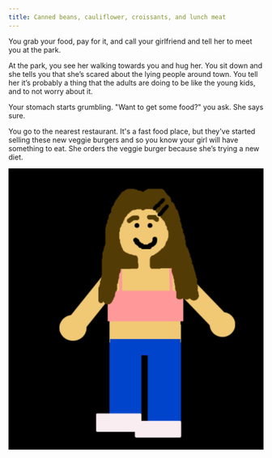 ```yaml
---
title: Canned beans, cauliflower, croissants, and lunch meat
---
```


You grab your food, pay for it, and call your girlfriend and tell her to meet you at the park. 

At the park, you see her walking towards you and hug her. You sit down and she tells you that she’s scared about the lying people around town. You tell her it’s probably a thing that the adults are doing to be like the young kids, and to not worry about it.

Your stomach starts grumbling. "Want to get some food?" you ask. She says sure. 

You go to the nearest restaurant. It's a fast food place, but they've started selling these new veggie burgers and so you know your girl will have something to eat. She orders the veggie burger because she’s trying a new diet.

![happygirl](happygirl.png) 
